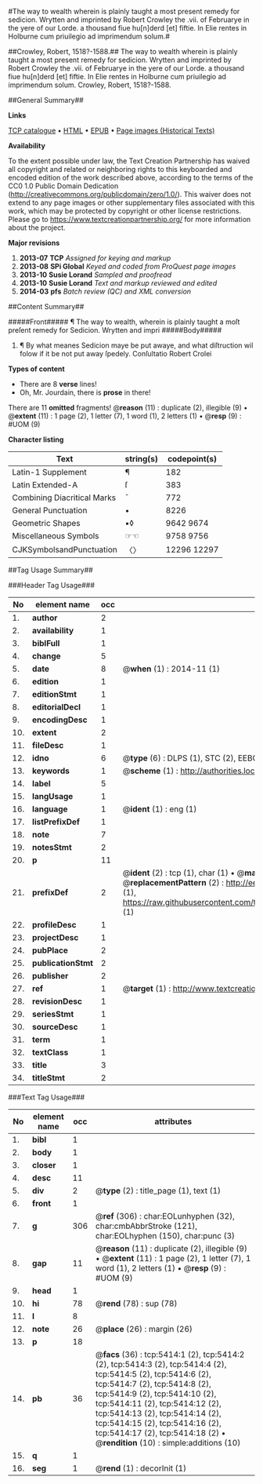 #The way to wealth wherein is plainly taught a most present remedy for sedicion. Wrytten and imprinted by Robert Crowley the .vii. of Februarye in the yere of our Lorde. a thousand fiue hu[n]derd [et] fiftie. In Elie rentes in Holburne cum priuilegio ad imprimendum solum.#

##Crowley, Robert, 1518?-1588.##
The way to wealth wherein is plainly taught a most present remedy for sedicion. Wrytten and imprinted by Robert Crowley the .vii. of Februarye in the yere of our Lorde. a thousand fiue hu[n]derd [et] fiftie. In Elie rentes in Holburne cum priuilegio ad imprimendum solum.
Crowley, Robert, 1518?-1588.

##General Summary##

**Links**

[TCP catalogue](http://www.ota.ox.ac.uk/tcp/)  • 
[HTML](http://tei.it.ox.ac.uk/tcp/Texts-HTML/free/A19/A19673.html)  • 
[EPUB](http://tei.it.ox.ac.uk/tcp/Texts-EPUB/free/A19/A19673.epub) • 
[Page images (Historical Texts)](https://historicaltexts.jisc.ac.uk/eebo-99840872e)

**Availability**

To the extent possible under law, the Text Creation Partnership has waived all copyright and related or neighboring rights to this keyboarded and encoded edition of the work described above, according to the terms of the CC0 1.0 Public Domain Dedication (http://creativecommons.org/publicdomain/zero/1.0/). This waiver does not extend to any page images or other supplementary files associated with this work, which may be protected by copyright or other license restrictions. Please go to https://www.textcreationpartnership.org/ for more information about the project.

**Major revisions**

1. __2013-07__ __TCP__ *Assigned for keying and markup*
1. __2013-08__ __SPi Global__ *Keyed and coded from ProQuest page images*
1. __2013-10__ __Susie Lorand__ *Sampled and proofread*
1. __2013-10__ __Susie Lorand__ *Text and markup reviewed and edited*
1. __2014-03__ __pfs__ *Batch review (QC) and XML conversion*

##Content Summary##

#####Front#####
¶ The way to wealth, wherein is plainly taught a moſt preſent remedy for Sedicion. Wrytten and impri
#####Body#####

1. ¶ By what meanes Sedicion maye be put awaye, and what diſtruction wil folow if it be not put away ſpedely. Conſultatio Robert Crolei

**Types of content**

  * There are 8 **verse** lines!
  * Oh, Mr. Jourdain, there is **prose** in there!

There are 11 **omitted** fragments! 
 @__reason__ (11) : duplicate (2), illegible (9)  •  @__extent__ (11) : 1 page (2), 1 letter (7), 1 word (1), 2 letters (1)  •  @__resp__ (9) : #UOM (9)

**Character listing**


|Text|string(s)|codepoint(s)|
|---|---|---|
|Latin-1 Supplement|¶|182|
|Latin Extended-A|ſ|383|
|Combining             Diacritical Marks|̄|772|
|General Punctuation|•|8226|
|Geometric Shapes|▪◊|9642 9674|
|Miscellaneous Symbols|☞☜|9758 9756|
|CJKSymbolsandPunctuation|〈〉|12296 12297|

##Tag Usage Summary##

###Header Tag Usage###

|No|element name|occ|attributes|
|---|---|---|---|
|1.|__author__|2||
|2.|__availability__|1||
|3.|__biblFull__|1||
|4.|__change__|5||
|5.|__date__|8| @__when__ (1) : 2014-11 (1)|
|6.|__edition__|1||
|7.|__editionStmt__|1||
|8.|__editorialDecl__|1||
|9.|__encodingDesc__|1||
|10.|__extent__|2||
|11.|__fileDesc__|1||
|12.|__idno__|6| @__type__ (6) : DLPS (1), STC (2), EEBO-CITATION (1), PROQUEST (1), VID (1)|
|13.|__keywords__|1| @__scheme__ (1) : http://authorities.loc.gov/ (1)|
|14.|__label__|5||
|15.|__langUsage__|1||
|16.|__language__|1| @__ident__ (1) : eng (1)|
|17.|__listPrefixDef__|1||
|18.|__note__|7||
|19.|__notesStmt__|2||
|20.|__p__|11||
|21.|__prefixDef__|2| @__ident__ (2) : tcp (1), char (1)  •  @__matchPattern__ (2) : ([0-9\-]+):([0-9IVX]+) (1), (.+) (1)  •  @__replacementPattern__ (2) : http://eebo.chadwyck.com/downloadtiff?vid=$1&page=$2 (1), https://raw.githubusercontent.com/textcreationpartnership/Texts/master/tcpchars.xml#$1 (1)|
|22.|__profileDesc__|1||
|23.|__projectDesc__|1||
|24.|__pubPlace__|2||
|25.|__publicationStmt__|2||
|26.|__publisher__|2||
|27.|__ref__|1| @__target__ (1) : http://www.textcreationpartnership.org/docs/. (1)|
|28.|__revisionDesc__|1||
|29.|__seriesStmt__|1||
|30.|__sourceDesc__|1||
|31.|__term__|1||
|32.|__textClass__|1||
|33.|__title__|3||
|34.|__titleStmt__|2||


###Text Tag Usage###

|No|element name|occ|attributes|
|---|---|---|---|
|1.|__bibl__|1||
|2.|__body__|1||
|3.|__closer__|1||
|4.|__desc__|11||
|5.|__div__|2| @__type__ (2) : title_page (1), text (1)|
|6.|__front__|1||
|7.|__g__|306| @__ref__ (306) : char:EOLunhyphen (32), char:cmbAbbrStroke (121), char:EOLhyphen (150), char:punc (3)|
|8.|__gap__|11| @__reason__ (11) : duplicate (2), illegible (9)  •  @__extent__ (11) : 1 page (2), 1 letter (7), 1 word (1), 2 letters (1)  •  @__resp__ (9) : #UOM (9)|
|9.|__head__|1||
|10.|__hi__|78| @__rend__ (78) : sup (78)|
|11.|__l__|8||
|12.|__note__|26| @__place__ (26) : margin (26)|
|13.|__p__|18||
|14.|__pb__|36| @__facs__ (36) : tcp:5414:1 (2), tcp:5414:2 (2), tcp:5414:3 (2), tcp:5414:4 (2), tcp:5414:5 (2), tcp:5414:6 (2), tcp:5414:7 (2), tcp:5414:8 (2), tcp:5414:9 (2), tcp:5414:10 (2), tcp:5414:11 (2), tcp:5414:12 (2), tcp:5414:13 (2), tcp:5414:14 (2), tcp:5414:15 (2), tcp:5414:16 (2), tcp:5414:17 (2), tcp:5414:18 (2)  •  @__rendition__ (10) : simple:additions (10)|
|15.|__q__|1||
|16.|__seg__|1| @__rend__ (1) : decorInit (1)|
